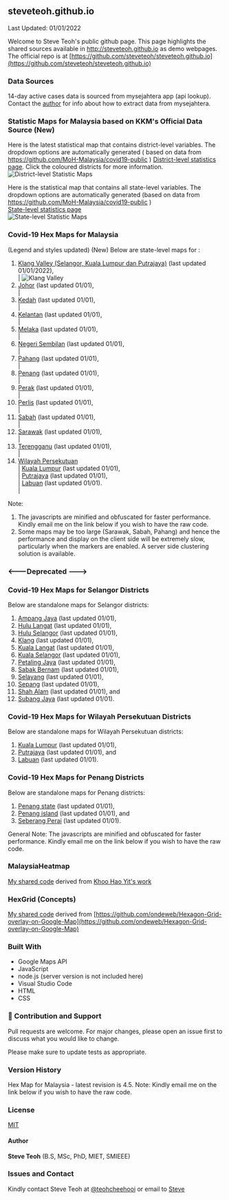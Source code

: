 ﻿## steveteoh.github.io
Last Updated: 01/01/2022
    
Welcome to Steve Teoh's public github page. This page highlights the shared sources available in http://steveteoh.github.io as demo webpages.
The official repo is at [https://github.com/steveteoh/steveteoh.github.io](https://github.com/steveteoh/steveteoh.github.io)

### Data Sources
14-day active cases data is sourced from mysejahtera app (api lookup). Contact the [author](mailto:chteoh@1utar.my?subject=Mysejahtera "Mysejahtera") for info about how to extract data from mysejahtera.

### Statistic Maps for Malaysia based on KKM's Official Data Source (New)
Here is the latest statistical map that contains district-level variables. The dropdown options are automatically generated ( based on data from https://github.com/MoH-Malaysia/covid19-public ) 
[District-level statistics page](https://steveteoh.github.io/Statistics/main2.html). Click the coloured districts for more information.
![District-level Statistic Maps](https://steveteoh.github.io/img/statistics2.png) 

Here is the statistical map that contains all state-level variables. The dropdown options are automatically generated (based on data from https://github.com/MoH-Malaysia/covid19-public )  
[State-level statistics page](https://steveteoh.github.io/Statistics/)     
![State-level Statistic Maps](https://steveteoh.github.io/img/statistics.png)

### Covid-19 Hex Maps for Malaysia
(Legend and styles updated)  (New)
Below are state-level maps for : <br>
1. [Klang Valley (Selangor, Kuala Lumpur dan Putrajaya)](http://steveteoh.github.io/KlangValley/) (last updated 01/01/2022), <br> |  ![Klang Valley](https://steveteoh.github.io/img/klangvalley.jpg)
2. [Johor](http://steveteoh.github.io/Johor/) (last updated 01/01), <br>        |
3. [Kedah](https://steveteoh.github.io/Kedah/) (last updated 01/01), <br>  |
4. [Kelantan](https://steveteoh.github.io/Kelantan/) (last updated 01/01), <br>  |
5. [Melaka](http://steveteoh.github.io/Melaka/) (last updated 01/01), <br>  |
6. [Negeri Sembilan](http://steveteoh.github.io/NegeriSembilan/) (last updated 01/01), <br>  |
7. [Pahang](https://steveteoh.github.io/Pahang/) (last updated 01/01), <br>  |
8. [Penang](http://steveteoh.github.io/Penang/) (last updated 01/01), <br>  |
9. [Perak](https://steveteoh.github.io/Perak/) (last updated 01/01), <br>  |
10. [Perlis](https://steveteoh.github.io/Perlis/) (last updated 01/01), <br>  |
11. [Sabah](http://steveteoh.github.io/Sabah/) (last updated 01/01), <br>  |
12. [Sarawak](http://steveteoh.github.io/Sarawak/) (last updated 01/01), <br>  |
13. [Terengganu](https://steveteoh.github.io/Terengganu/) (last updated 01/01), <br>  |
14. [Wilayah Persekutuan](http://steveteoh.github.io/Wilayah/) <br>  |
    [Kuala Lumpur](http://steveteoh.github.io/KualaLumpur/) (last updated 01/01), <br>  |
    [Putrajaya](http://steveteoh.github.io/Putrajaya/) (last updated 01/01), <br>  |
    [Labuan](http://steveteoh.github.io/Labuan/) (last updated 01/01).<br>  | 
 
Note: 
1. The javascripts are minified and obfuscated for faster performance. Kindly email me on the link below if you wish to have the raw code. 
2. Some maps may be too large (Sarawak, Sabah, Pahang) and hence the performance and display on the client side will be extremely slow, particularly when the markers are enabled. 
   A server side clustering solution is available.

### <---Deprecated --->
### Covid-19 Hex Maps for Selangor Districts
Below are standalone maps for Selangor districts: <br>
1. [Ampang Jaya](http://steveteoh.github.io/Selangor/AmpangJaya/) (last updated 01/01), <br>
2. [Hulu Langat](http://steveteoh.github.io/Selangor/HuluLangat/) (last updated 01/01), <br>
3. [Hulu Selangor](http://steveteoh.github.io/Selangor/HuluSelangor/) (last updated 01/01), <br>
4. [Klang](http://steveteoh.github.io/Selangor/Klang/) (last updated 01/01), <br>
5. [Kuala Langat](http://steveteoh.github.io/Selangor/KualaLangat/) (last updated 01/01), <br>
6. [Kuala Selangor](http://steveteoh.github.io/Selangor/KualaSelangor/) (last updated 01/01), <br>
7. [Petaling Jaya](http://steveteoh.github.io/Selangor/PetalingJaya/) (last updated 01/01), <br>
8. [Sabak Bernam](http://steveteoh.github.io/Selangor/SabakBernam) (last updated 01/01), <br>
9. [Selayang](http://steveteoh.github.io/Selangor/Selayang/) (last updated 01/01), <br>
10. [Sepang](http://steveteoh.github.io/Selangor/Sepang/) (last updated 01/01), <br>
11. [Shah Alam](http://steveteoh.github.io/Selangor/ShahAlam/) (last updated 01/01), and  <br>
12. [Subang Jaya](http://steveteoh.github.io/Selangor/SubangJaya/) (last updated 01/01).<br>

### Covid-19 Hex Maps for Wilayah Persekutuan Districts
Below are standalone maps for Wilayah Persekutuan districts: <br>
1. [Kuala Lumpur](http://steveteoh.github.io/KualaLumpur) (last updated 01/01),<br>
2. [Putrajaya](http://steveteoh.github.io/Putrajaya) (last updated 01/01), and<br>
3. [Labuan](http://steveteoh.github.io/Labuan) (last updated 01/01).<br>

### Covid-19 Hex Maps for Penang Districts
Below are standalone maps for Penang districts: <br>
1. [Penang state](http://steveteoh.github.io/Penang/index.html) (last updated 01/01),  <br>
2. [Penang island](http://steveteoh.github.io/Penang/island.html) (last updated 01/01), and  <br>
3. [Seberang Perai](http://steveteoh.github.io/Penang/perai.html) (last updated 01/01). <br>

General Note: The javascripts are minified and obfuscated for faster performance. Kindly email me on the link below if you wish to have the raw code. 

### MalaysiaHeatmap
[My shared code](http://steveteoh.github.io/MalaysiaHeatMap) derived from [Khoo Hao Yit's work](https://github.com/KhooHaoYit/KhooHaoYit.github.io/tree/main/Covid19%20Malaysia%20Heatmap)

### HexGrid (Concepts)
[My shared code](http://steveteoh.github.io/HexGrid) derived from [https://github.com/ondeweb/Hexagon-Grid-overlay-on-Google-Map](https://github.com/ondeweb/Hexagon-Grid-overlay-on-Google-Map) 

### Built With

- Google Maps API
- JavaScript
- node.js (server version is not included here)
- Visual Studio Code
- HTML
- CSS

### 🤝 Contribution and Support
Pull requests are welcome. For major changes, please open an issue first to discuss what you would like to change.

Please make sure to update tests as appropriate.

### Version History
Hex Map for Malaysia - latest revision is 4.5.
Note: Kindly email me on the link below if you wish to have the raw code. 

### License
[MIT](https://steveteoh.github.io/LICENSE)

#### Author
**Steve Teoh** (B.S, MSc, PhD, MIET, SMIEEE)

### Issues and Contact
Kindly contact Steve Teoh at [@teohcheehooi](https://twitter.com/teohcheehooi) or email to [Steve](mailto:chteoh@1utar.my?subject=Map "Map")
